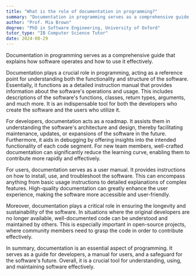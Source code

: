```yaml
---
title: "What is the role of documentation in programming?"
summary: "Documentation in programming serves as a comprehensive guide, explaining how the software works and how to use it effectively."
author: "Prof. Mia Brown"
degree: "PhD in Software Engineering, University of Oxford"
tutor_type: "IB Computer Science Tutor"
date: 2024-08-29
---
```


Documentation in programming serves as a comprehensive guide that explains how software operates and how to use it effectively.

Documentation plays a crucial role in programming, acting as a reference point for understanding both the functionality and structure of the software. Essentially, it functions as a detailed instruction manual that provides information about the software's operations and usage. This includes descriptions of the software's functions, classes, return types, arguments, and much more. It is an indispensable tool for both the developers who create the software and the users who utilize it.

For developers, documentation acts as a roadmap. It assists them in understanding the software's architecture and design, thereby facilitating maintenance, updates, or expansions of the software in the future. Furthermore, it aids in debugging by offering insights into the intended functionality of each code segment. For new team members, well-crafted documentation can significantly reduce the learning curve, enabling them to contribute more rapidly and effectively.

For users, documentation serves as a user manual. It provides instructions on how to install, use, and troubleshoot the software. This can encompass anything from basic usage instructions to detailed explanations of complex features. High-quality documentation can greatly enhance the user experience, making the software more accessible and user-friendly.

Moreover, documentation plays a critical role in ensuring the longevity and sustainability of the software. In situations where the original developers are no longer available, well-documented code can be understood and maintained by others. This is especially important in open-source projects, where community members need to grasp the code in order to contribute effectively.

In summary, documentation is an essential aspect of programming. It serves as a guide for developers, a manual for users, and a safeguard for the software's future. Overall, it is a crucial tool for understanding, using, and maintaining software effectively.
    